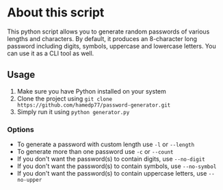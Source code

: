# About this script

This python script allows you to generate random passwords of various lengths and characters. By default, it produces an 8-character long password including digits, symbols, uppercase and lowercase letters. You can use it as a CLI tool as well.
## Usage

1. Make sure you have Python installed on your system
2. Clone the project using `git clone https://github.com/hamedp77/password-generator.git`
3. Simply run it using `python generator.py`

### Options
- To generate a password with custom length use `-l` or `--length`
- To generate more than one password use `-c` or `--count`
- If you don't want the password(s) to contain digits, use `--no-digit`
- If you don't want the password(s) to contain symbols, use `--no-symbol`
- If you don't want the password(s) to contain uppercase letters, use `--no-upper`